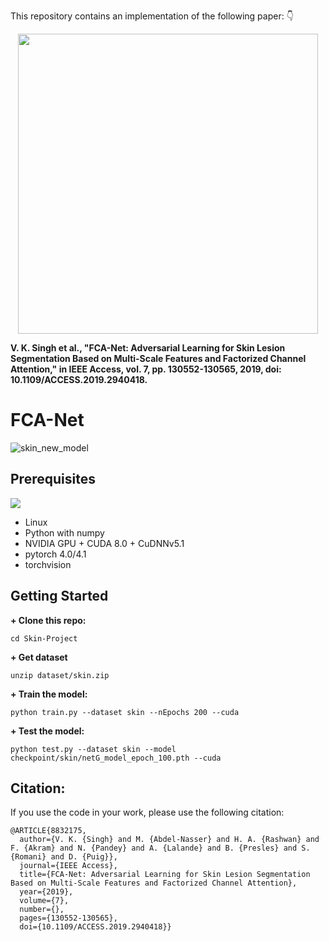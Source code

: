 This repository contains an implementation of the following paper:
:point_down: 

<p align="center">
  <img src="/static/screenshot.png" height="480px" alt="">
</p>

**V. K. Singh et al., "FCA-Net: Adversarial Learning for Skin Lesion Segmentation Based on Multi-Scale Features and Factorized Channel Attention," in IEEE Access, vol. 7, pp. 130552-130565, 2019, doi: 10.1109/ACCESS.2019.2940418.**

# FCA-Net

![skin_new_model](https://user-images.githubusercontent.com/18607766/59305103-d7357300-8c99-11e9-923a-9c09ef49a210.png)

## Prerequisites
[![](https://img.shields.io/badge/python-3.6%2B-green.svg)]()
+ Linux
+ Python with numpy
+ NVIDIA GPU + CUDA 8.0 + CuDNNv5.1
+ pytorch 4.0/4.1
+ torchvision

## Getting Started


**+ Clone this repo:**

    cd Skin-Project

**+ Get dataset**

    unzip dataset/skin.zip

**+ Train the model:**

    python train.py --dataset skin --nEpochs 200 --cuda

**+ Test the model:**

    python test.py --dataset skin --model checkpoint/skin/netG_model_epoch_100.pth --cuda

## Citation:
If you use the code in your work, please use the following citation:
```
@ARTICLE{8832175,
  author={V. K. {Singh} and M. {Abdel-Nasser} and H. A. {Rashwan} and F. {Akram} and N. {Pandey} and A. {Lalande} and B. {Presles} and S. {Romani} and D. {Puig}},
  journal={IEEE Access}, 
  title={FCA-Net: Adversarial Learning for Skin Lesion Segmentation Based on Multi-Scale Features and Factorized Channel Attention}, 
  year={2019},
  volume={7},
  number={},
  pages={130552-130565},
  doi={10.1109/ACCESS.2019.2940418}}
```
